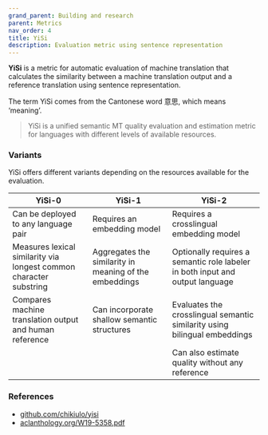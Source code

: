 ```yaml
---
grand_parent: Building and research
parent: Metrics
nav_order: 4
title: YiSi
description: Evaluation metric using sentence representation
---
```


**YiSi** is a metric for automatic evaluation of machine translation that calculates the similarity between a machine translation output and a reference translation using sentence representation.

The term YiSi comes from the Cantonese word 意思, which means ‘meaning’.

> YiSi is a unified semantic MT quality evaluation and estimation metric for languages with different levels of available resources.

### Variants

YiSi offers different variants depending on the resources available for the evaluation.

| YiSi-0 | YiSi-1 | YiSi-2 |
| --- | --- | --- |
| Can be deployed to any language pair | Requires an embedding model | Requires a crosslingual embedding model |
| Measures lexical similarity via longest common character substring | Aggregates the similarity in meaning of the embeddings | Optionally requires a semantic role labeler in both input and output language |
| Compares machine translation output and human reference | Can incorporate shallow semantic structures | Evaluates the crosslingual semantic similarity using bilingual embeddings |
| | | Can also estimate quality without any reference |


### References

- [github.com/chikiulo/yisi](https://github.com/chikiulo/yisi)
- [aclanthology.org/W19-5358.pdf](https://aclanthology.org/W19-5358.pdf)
